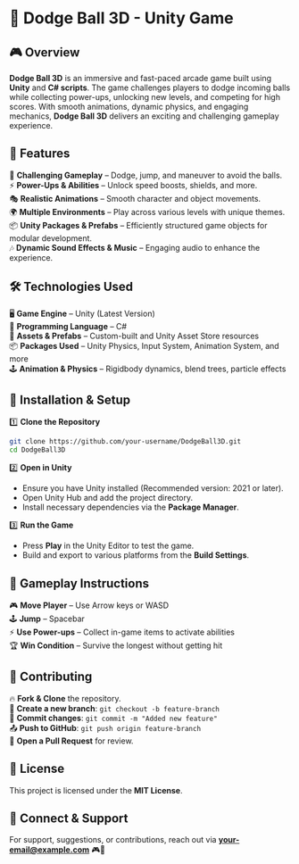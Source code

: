 # 🏀 Dodge Ball 3D - Unity Game

## 🎮 Overview
**Dodge Ball 3D** is an immersive and fast-paced arcade game built using **Unity** and **C# scripts**. The game challenges players to dodge incoming balls while collecting power-ups, unlocking new levels, and competing for high scores. With smooth animations, dynamic physics, and engaging mechanics, **Dodge Ball 3D** delivers an exciting and challenging gameplay experience.

## 🚀 Features
🎯 **Challenging Gameplay** – Dodge, jump, and maneuver to avoid the balls.  
⚡ **Power-Ups & Abilities** – Unlock speed boosts, shields, and more.  
🎭 **Realistic Animations** – Smooth character and object movements.  
🌍 **Multiple Environments** – Play across various levels with unique themes.  
📦 **Unity Packages & Prefabs** – Efficiently structured game objects for modular development.  
🎶 **Dynamic Sound Effects & Music** – Engaging audio to enhance the experience.  

## 🛠️ Technologies Used
🖥️ **Game Engine** – Unity (Latest Version)  
📝 **Programming Language** – C#  
🎨 **Assets & Prefabs** – Custom-built and Unity Asset Store resources  
📦 **Packages Used** – Unity Physics, Input System, Animation System, and more  
🕹️ **Animation & Physics** – Rigidbody dynamics, blend trees, particle effects  

## 📌 Installation & Setup
1️⃣ **Clone the Repository**  
```sh
git clone https://github.com/your-username/DodgeBall3D.git
cd DodgeBall3D
```
2️⃣ **Open in Unity**  
- Ensure you have Unity installed (Recommended version: 2021 or later).
- Open Unity Hub and add the project directory.
- Install necessary dependencies via the **Package Manager**.

3️⃣ **Run the Game**  
- Press **Play** in the Unity Editor to test the game.
- Build and export to various platforms from the **Build Settings**.

## 🎯 Gameplay Instructions
🎮 **Move Player** – Use Arrow keys or WASD  
🕹️ **Jump** – Spacebar  
⚡ **Use Power-ups** – Collect in-game items to activate abilities  
🏆 **Win Condition** – Survive the longest without getting hit  

## 🔧 Contributing
🔥 **Fork & Clone** the repository.  
🌱 **Create a new branch**: `git checkout -b feature-branch`  
💾 **Commit changes**: `git commit -m "Added new feature"`  
📤 **Push to GitHub**: `git push origin feature-branch`  
🔄 **Open a Pull Request** for review.  

## 📜 License
This project is licensed under the **MIT License**.

## 🔗 Connect & Support
For support, suggestions, or contributions, reach out via **your-email@example.com** 🎮🚀

